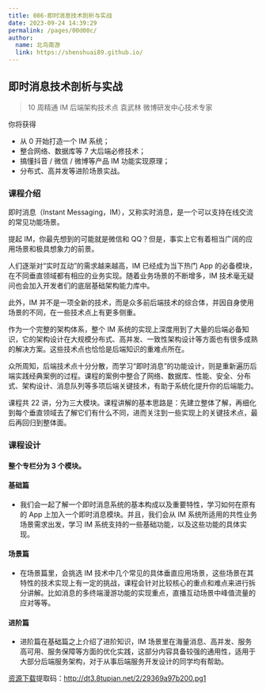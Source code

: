 ```yaml
---
title: 086-即时消息技术剖析与实战
date: 2023-09-24 14:39:29
permalink: /pages/00d00c/
author: 
  name: 北鸟南游
  link: https://shenshuai89.github.io/
---
```

## 即时消息技术剖析与实战

> 10 周精通 IM 后端架构技术点
> 袁武林  微博研发中心技术专家

你将获得

- 从 0 开始打造一个 IM 系统；
- 整合网络、数据库等 7 大后端必修技术；
- 搞懂抖音 / 微信 / 微博等产品 IM 功能实现原理；
- 分布式、高并发等进阶场景实战。

### 课程介绍

即时消息（Instant Messaging，IM），又称实时消息，是一个可以支持在线交流的常见功能场景。

提起 IM，你最先想到的可能就是微信和 QQ？但是，事实上它有着相当广阔的应用场景和极具想象力的前景。

人们逐渐对“实时互动”的需求越来越高，IM 已经成为当下热门 App 的必备模块，在不同垂直领域都有相应的业务实现。随着业务场景的不断增多，IM 技术毫无疑问也会加入开发者们的底层基础架构能力库中。

此外，IM 并不是一项全新的技术，而是众多前后端技术的综合体，并因自身使用场景的不同，在一些技术点上有更多侧重。

作为一个完整的架构体系，整个 IM 系统的实现上深度用到了大量的后端必备知识，它的架构设计在大规模分布式、高并发、一致性架构设计等方面也有很多成熟的解决方案。这些技术点也恰恰是后端知识的重难点所在。

众所周知，后端技术点十分分散，而学习“即时消息”的功能设计，则是重新遍历后端实践经典案例的过程。课程的案例中整合了网络、数据库、性能、安全、分布式、架构设计、消息队列等多项后端关键技术，有助于系统化提升你的后端能力。

课程共 22 讲，分为三大模块。课程讲解的基本思路是：先建立整体了解，再细化到每个垂直领域去了解它们有什么不同，进而关注到一些实现上的关键技术点，最后再回归到整体面。

### 课程设计

#### 整个专栏分为 3 个模块。

#### 基础篇

- 我们会一起了解一个即时消息系统的基本构成以及重要特性，学习如何在原有的 App 上加入一个即时消息模块。并且，我们会从 IM 系统所适用的共性业务场景需求出发，学习 IM 系统支持的一些基础功能，以及这些功能的具体实现。

#### 场景篇

- 在场景篇里，会挑选 IM 技术中几个常见的具体垂直应用场景，这些场景在其特性的技术实现上有一定的挑战，课程会针对比较核心的重点和难点来进行拆分讲解。比如消息的多终端漫游功能的实现重点，直播互动场景中峰值流量的应对等等。

#### 进阶篇

- 进阶篇在基础篇之上介绍了进阶知识，IM 场景里在海量消息、高并发、服务高可用、服务保障等方面的优化实践，这部分内容具备较强的通用性，适用于大部分后端服务架构，对于从事后端服务开发设计的同学均有帮助。

[资源下载](https://pan.baidu.com/s/19AVA7lbG9gSV7n9-lsXdhQ)提取码：http://dt3.8tupian.net/2/29369a97b200.pg1	